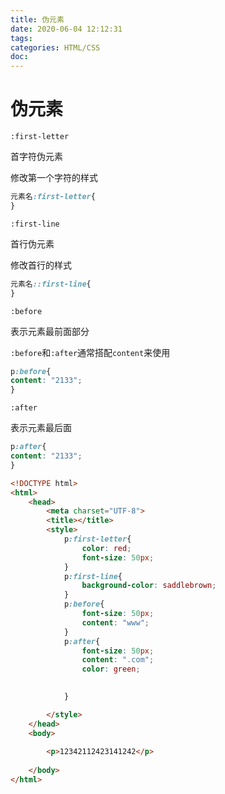 ```yaml
---
title: 伪元素
date: 2020-06-04 12:12:31
tags:
categories: HTML/CSS
doc:
---
```


# 伪元素

`:first-letter`

首字符伪元素

修改第一个字符的样式

```css
元素名:first-letter{
}
```

`:first-line`

首行伪元素

修改首行的样式

```css
元素名::first-line{
}
```

`:before`

表示元素最前面部分

`:before`和`:after`通常搭配`content`来使用

```css
p:before{
content: "2133";
}
```

`:after`

 表示元素最后面

```css
p:after{
content: "2133";
}
```



```html
<!DOCTYPE html>
<html>
	<head>
		<meta charset="UTF-8">
		<title></title>
		<style>
			p:first-letter{
				color: red;
				font-size: 50px;
			}
			p:first-line{
				background-color: saddlebrown;
			}
			p:before{
				font-size: 50px;
				content: "www";
			}
			p:after{
				font-size: 50px;
				content: ".com";
				color: green;
				

			}

		</style>
	</head>
	<body>
		
		<p>12342112423141242</p>
		
	</body>
</html>

```

